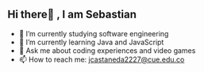 ## Hi there👋 , I am Sebastian

- 🔭 I’m currently studying software engineering
- 🌱 I’m currently learning Java and JavaScript
- 💬 Ask me about coding experiences and video games
- 📫 How to reach me: jcastaneda2227@cue.edu.co


<!--
**VirtualViking/VirtualViking** is a ✨ _special_ ✨ repository because its `README.md` (this file) appears on your GitHub profile.
- 🤔 I’m looking for help with ...
- 👯 I’m looking to collaborate 
- 😄 Pronouns: ...
- ⚡ Fun fact: ...

-->
